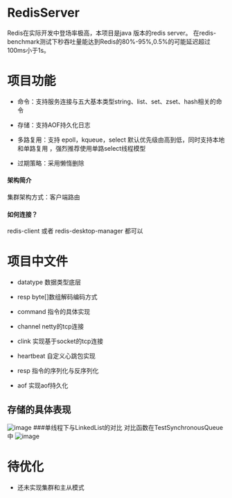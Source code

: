 


# RedisServer

Redis在实际开发中登场率极高，本项目是java 版本的redis server。
在redis-benchmark测试下秒吞吐量能达到Redis的80%-95%,0.5%的可能延迟超过100ms小于1s。


# 项目功能
- 命令：支持服务连接与五大基本类型string、list、set、zset、hash相关的命令

- 存储：支持AOF持久化日志

- 多路复用：支持 epoll，kqueue，select 默认优先级由高到低，同时支持本地和单路复用
，强烈推荐使用单路select线程模型

- 过期策略：采用懒惰删除


#### 架构简介

集群架构方式：客户端路由



####  如何连接？

redis-client 或者 redis-desktop-manager 都可以





# 项目中文件
- datatype 数据类型底层

- resp byte[]数组解码编码方式

- command 指令的具体实现

- channel netty的tcp连接
- clink 实现基于socket的tcp连接
- heartbeat 自定义心跳包实现
- resp 指令的序列化与反序列化
- aof 实现aof持久化

## 存储的具体表现

![image](https://user-images.githubusercontent.com/94610377/216746378-9f963c0d-3400-4bb9-9a75-2d6512daf1c9.png)
###单线程下与LinkedList的对比
对比函数在TestSynchronousQueue中
![image](https://user-images.githubusercontent.com/94610377/216746275-0e3d0d47-0f28-4fb6-a316-5699a95c867a.png)

# 待优化
- 还未实现集群和主从模式

